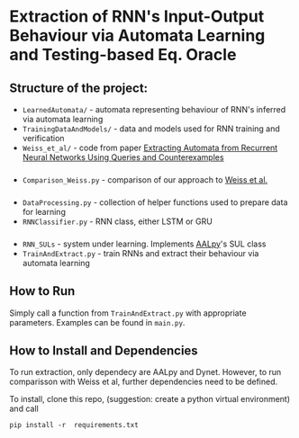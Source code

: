 # Extraction of RNN's Input-Output Behaviour via Automata Learning and Testing-based Eq. Oracle

## Structure of the project:
- `LearnedAutomata/` - automata representing behaviour of RNN's inferred via automata learning
- `TrainingDataAndModels/` - data and models used for RNN training and verification 
- `Weiss_et_al/` - code from paper [Extracting Automata from Recurrent Neural Networks Using Queries and Counterexamples ](https://github.com/tech-srl/lstar_extraction)
###
- `Comparison_Weiss.py` - comparison of our approach to [Weiss et al.](https://github.com/tech-srl/lstar_extraction)
###
- `DataProcessing.py` - collection of helper functions used to prepare data for learning
- `RNNClassifier.py` - RNN class, either LSTM or GRU
###
- `RNN_SULs` - system under learning. Implements [AALpy](https://github.com/DES-Lab/AALpy)'s SUL class
- `TrainAndExtract.py` - train RNNs and extract their behaviour via automata learning

## How to Run

Simply call a function from `TrainAndExtract.py` with appropriate parameters.
Examples can be found in `main.py`.

## How to Install and Dependencies

To run extraction, only dependecy are AALpy and Dynet.
However, to run comparisson with Weiss et al, further dependencies need to be defined.

To install, clone this repo, (suggestion: create a python virtual environment) and call

``
pip install -r  requirements.txt
``